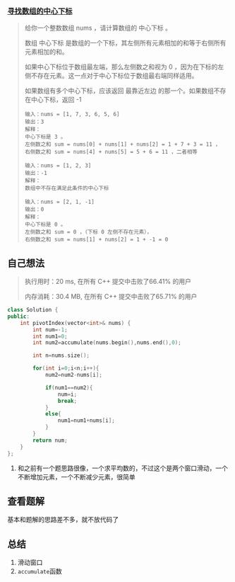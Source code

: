 ### [寻找数组的中心下标](https://leetcode.cn/problems/find-pivot-index/)

> 给你一个整数数组 nums ，请计算数组的 中心下标 。
>
> 数组 中心下标 是数组的一个下标，其左侧所有元素相加的和等于右侧所有元素相加的和。
>
> 如果中心下标位于数组最左端，那么左侧数之和视为 0 ，因为在下标的左侧不存在元素。这一点对于中心下标位于数组最右端同样适用。
>
> 如果数组有多个中心下标，应该返回 最靠近左边 的那一个。如果数组不存在中心下标，返回 -1
>
> ```
> 输入：nums = [1, 7, 3, 6, 5, 6]
> 输出：3
> 解释：
> 中心下标是 3 。
> 左侧数之和 sum = nums[0] + nums[1] + nums[2] = 1 + 7 + 3 = 11 ，
> 右侧数之和 sum = nums[4] + nums[5] = 5 + 6 = 11 ，二者相等
> ```
>
> ```
> 输入：nums = [1, 2, 3]
> 输出：-1
> 解释：
> 数组中不存在满足此条件的中心下标
> ```
>
> ```
> 输入：nums = [2, 1, -1]
> 输出：0
> 解释：
> 中心下标是 0 。
> 左侧数之和 sum = 0 ，（下标 0 左侧不存在元素），
> 右侧数之和 sum = nums[1] + nums[2] = 1 + -1 = 0 
> ```



## 自己想法

> 执行用时：20 ms, 在所有 C++ 提交中击败了66.41% 的用户
>
> 内存消耗：30.4 MB, 在所有 C++ 提交中击败了65.71% 的用户

```c++
class Solution {
public:
    int pivotIndex(vector<int>& nums) {
        int num=-1;
        int num1=0;
        int num2=accumulate(nums.begin(),nums.end(),0);

        int n=nums.size();

        for(int i=0;i<n;i++){
            num2=num2-nums[i];

            if(num1==num2){
                num=i;
                break;
            }
            else{
                num1=num1+nums[i];
            }
        }
        return num;
    }
};
```

1. 和之前有一个题思路很像，一个求平均数的，不过这个是两个窗口滑动，一个不断增加元素，一个不断减少元素，很简单



## 查看题解

基本和题解的思路差不多，就不放代码了



## 总结

1. 滑动窗口
2. `accumulate`函数